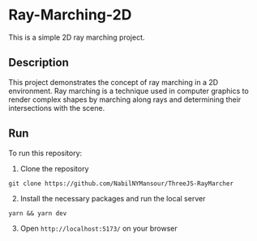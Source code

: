 # Ray-Marching-2D

This is a simple 2D ray marching project.

## Description

This project demonstrates the concept of ray marching in a 2D environment. Ray marching is a technique used in computer graphics to render complex shapes by marching along rays and determining their intersections with the scene.

## Run
To run this repository:

1. Clone the repository
```
git clone https://github.com/NabilNYMansour/ThreeJS-RayMarcher
```
2. Install the necessary packages and run the local server
```
yarn && yarn dev
```
3. Open `http://localhost:5173/` on your browser
